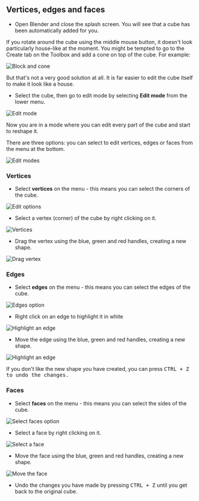 ## Vertices, edges and faces

+ Open Blender and close the splash screen. You will see that a cube has been automatically added for you.

If you rotate around the cube using the middle mouse button, it doesn't look particularly house-like at the moment. You might be tempted to go to the Create tab on the Toolbox and add a cone on top of the cube. For example:

![Block and cone](images/blender-block-and-cone.png)

But that's not a very good solution at all. It is far easier to edit the cube itself to make it look like a house.

+ Select the cube, then go to edit mode by selecting **Edit mode** from the lower menu.

![Edit mode](images/edit-mode.png)

Now you are in a mode where you can edit every part of the cube and start to reshape it.

There are three options: you can select to edit vertices, edges or faces from the menu at the bottom.

![Edit modes](images/edit-modes.png)

### Vertices

+ Select **vertices** on the menu - this means you can select the corners of the cube.

![Edit options](images/blender-vertex-tool.png)

+ Select a vertex (corner) of the cube by right clicking on it.

![Vertices](images/blender-select-vertex.png)

+ Drag the vertex using the blue, green and red handles, creating a new shape.

![Drag vertex](images/blender-drag-vertex.png)

### Edges

+ Select **edges** on the menu - this means you can select the edges of the cube.

![Edges option](images/blender-edge-tool.png)

+ Right click on an edge to highlight it in white

![Highlight an edge](images/blender-select-edge.png)

+ Move the edge using the blue, green and red handles, creating a new shape.

![Highlight an edge](images/blender-drag-edge.png)

If you don't like the new shape you have created, you can press <kbd>CTRL + Z<kbd> to undo the changes.

### Faces

+ Select **faces** on the menu - this means you can select the sides of the cube.

![Select faces option](images/blender-face-tool.png)

+ Select a face by right clicking on it.

![Select a face](images/blender-select-face.png)

+ Move the face using the blue, green and red handles, creating a new shape.

![Move the face](images/blender-drag-face.png)

+ Undo the changes you have made by pressing <kbd>CTRL + Z</kbd> until you get back to the original cube.
